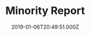 ---
title: "Minority Report"
year: 2002
date: 2019-01-06T20:49:51.000Z
permalink: /almanac/movies/2019-01-06-minority-report/index.html
rating: 3
tmdbid: 180
---